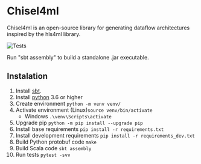 # Chisel4ml
Chisel4ml is an open-source library for generating dataflow architectures inspired by the hls4ml library.

![Tests](https://github.com/jurevreca12/chisel4ml/actions/workflows/tests.yml/badge.svg)

Run "sbt assembly" to build a standalone .jar executable.

## Instalation

1. Install [sbt](https://www.scala-sbt.org/download.html).
2. Install [python](https://www.python.org/downloads/) 3.6 or higher
3. Create environment `python -m venv venv/`
4. Activate environment (Linux)`source venv/bin/activate`    
    - Windows `.\venv\Scripts\activate`
5. Upgrade pip `python -m pip install --upgrade pip`
6. Install base requirements `pip install -r requirements.txt`
7. Install development requirements `pip install -r requirements_dev.txt`
8. Build Python protobuf code `make`
9. Build Scala code `sbt assembly`
10. Run tests `pytest -svv`
